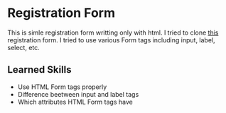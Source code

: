 # Registration Form

This is simle registration form writting only with html. I tried to clone  [this](https://colorlib.com/etc/regform/colorlib-regform-4/) registration form. I tried to use various Form tags including input, label, select, etc. 

## Learned Skills 

 - Use HTML Form tags properly
 - Difference beetween input and label tags
 - Which attributes HTML Form tags have
